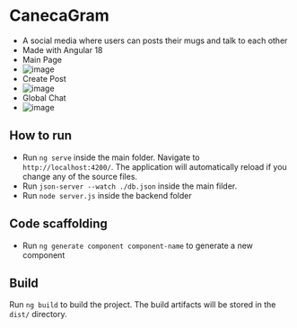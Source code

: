 # CanecaGram

- A social media where users can posts their mugs and talk to each other
- Made with Angular 18
- Main Page
- ![image](https://github.com/user-attachments/assets/46e9cafe-de62-494e-a358-2833cc8f475e)
- Create Post
- ![image](https://github.com/user-attachments/assets/0709557a-72e4-4b99-a1ef-0a46ddd5089b)
- Global Chat
- ![image](https://github.com/user-attachments/assets/2b2d1541-6b66-4a30-b127-01ffb497aa88)

## How to run

- Run `ng serve` inside the main folder. Navigate to `http://localhost:4200/`. The application will automatically reload if you change any of the source files.
- Run `json-server --watch ./db.json` inside the main filder.
- Run `node server.js` inside the backend folder

## Code scaffolding

- Run `ng generate component component-name` to generate a new component

## Build

Run `ng build` to build the project. The build artifacts will be stored in the `dist/` directory.


